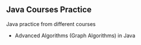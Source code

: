 ## Java Courses Practice

Java practice from different courses

- Advanced Algorithms (Graph Algorithms) in Java
